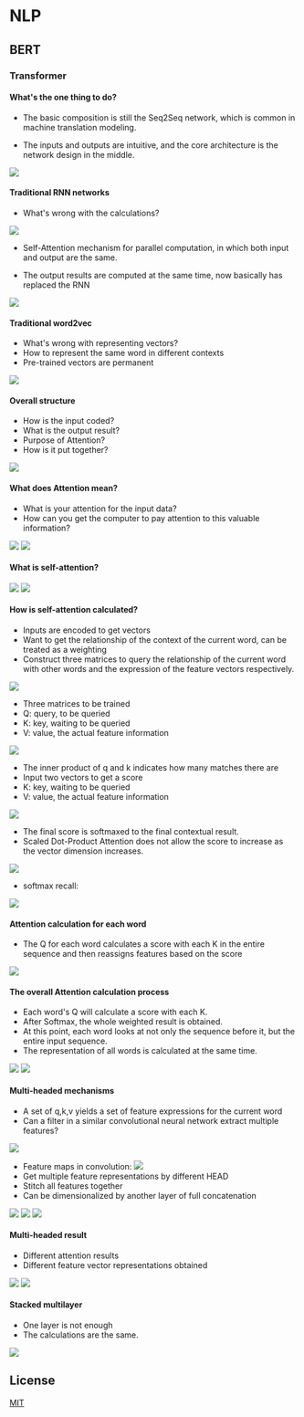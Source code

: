 # NLP

## BERT

### Transformer
#### What's the one thing to do?
 - The basic composition is still the Seq2Seq network, which is common in machine translation modeling.

 - The inputs and outputs are intuitive, and the core architecture is the network design in the middle.


![](/assets/Image(1).png)

#### Traditional RNN networks
 - What's wrong with the calculations?


![](/assets/Image(2).png)

 - Self-Attention mechanism for parallel computation, in which both input and output are the same.

 - The output results are computed at the same time, now basically has replaced the RNN

![](/assets/Image(3).png)

#### Traditional word2vec
 - What's wrong with representing vectors?
 - How to represent the same word in different contexts
 - Pre-trained vectors are permanent

![](/assets/Image(4).png)

#### Overall structure
 - How is the input coded?
 - What is the output result?
 - Purpose of Attention?
 - How is it put together? 

![](/assets/Image(5).png)

#### What does Attention mean?
 - What is your attention for the input data?
 - How can you get the computer to pay attention to this valuable information?

 ![](/assets/Image(6).png)
 ![](/assets/Image(7).png)
 
#### What is self-attention?

 ![](/assets/Image(8).png)
 ![](/assets/Image(9).png)

#### How is self-attention calculated?
 - Inputs are encoded to get vectors
 - Want to get the relationship of the context of the current word, can be treated as a weighting
 - Construct three matrices to query the relationship of the current word with other words and the expression of the feature vectors respectively.

  ![](/assets/Image(10).png)

 - Three matrices to be trained
 - Q: query, to be queried
 - K: key, waiting to be queried
 - V: value, the actual feature information

![](/assets/Image(11).png)

 - The inner product of q and k indicates how many matches there are
 - Input two vectors to get a score
 - K: key, waiting to be queried
 - V: value, the actual feature information

 ![](/assets/Image(12).png)

 - The final score is softmaxed to the final contextual result.
 - Scaled Dot-Product Attention does not allow the score to increase as the vector dimension increases.

 ![](/assets/Image(14).png)

 - softmax recall:


  ![](/assets/Image(13).png)

#### Attention calculation for each word
 - The Q for each word calculates a score with each K in the entire sequence and then reassigns features based on the score

![](/assets/Image(15).png)

#### The overall Attention calculation process

 - Each word's Q will calculate a score with each K.
 - After Softmax, the whole weighted result is obtained.
 - At this point, each word looks at not only the sequence before it, but the entire input sequence.
 - The representation of all words is calculated at the same time.

 ![](/assets/Image(16).png)
 ![](/assets/Image(17).png)

#### Multi-headed mechanisms
 - A set of q,k,v yields a set of feature expressions for the current word
 - Can a filter in a similar convolutional neural network extract multiple features?

 ![](/assets/Image(18).png)
 - Feature maps in convolution:
 ![](/assets/Image(19).png)
 - Get multiple feature representations by different HEAD
 - Stitch all features together
 - Can be dimensionalized by another layer of full concatenation
 
 ![](/assets/Image(22).png)
 ![](/assets/Image(23).png)
 ![](/assets/Image(24).png)

#### Multi-headed result
 - Different attention results
 - Different feature vector representations obtained

 ![](/assets/Image(26).png)
 ![](/assets/Image(25).png)
#### Stacked multilayer
 - One layer is not enough
 - The calculations are the same.

 ![](/assets/Image(27).png)
## License

[MIT](https://choosealicense.com/licenses/mit/)